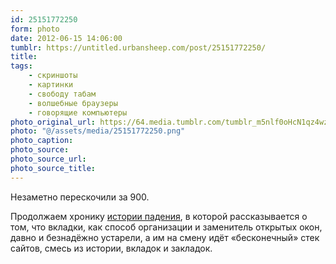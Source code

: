 ```yaml
---
id: 25151772250
form: photo
date: 2012-06-15 14:06:00
tumblr: https://untitled.urbansheep.com/post/25151772250/
title:
tags:
    - скриншоты
    - картинки
    - свободу табам
    - волшебные браузеры
    - говорящие компьютеры
photo_original_url: https://64.media.tumblr.com/tumblr_m5nlf0oHcN1qz4wzio1_400.png
photo: "@/assets/media/25151772250.png"
photo_caption:
photo_source:
photo_source_url:
photo_source_title:
---
```


<p>Незаметно перескочили за 900.</p>

<p>Продолжаем хронику <a href="http://friendfeed.com/urbansheep/beeee0a8/8-751-315">истории падения</a>, в которой рассказывается о том, что вкладки, как способ организации и заменитель открытых окон, давно и безнадёжно устарели, а им на смену идёт «бесконечный» стек сайтов, смесь из истории, вкладок и закладок.</p>
